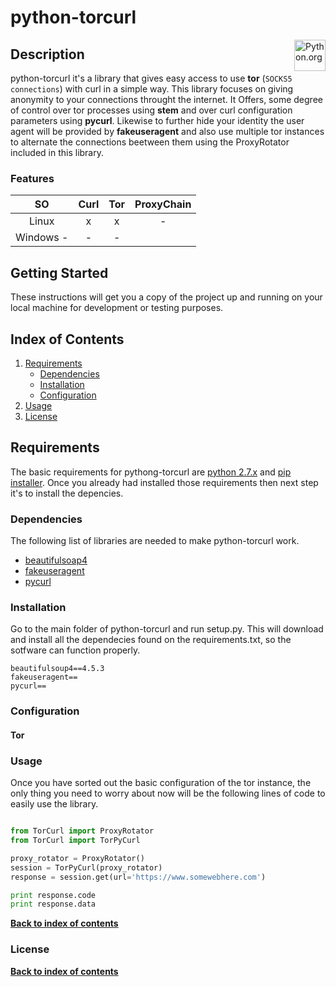 # python-torcurl
[<img src="https://www.python.org/static/opengraph-icon-200x200.png" title="Python.org"
align="right" width="50">](https://www.python.org/)

## Description

python-torcurl it's a library that gives easy access to use **tor** (`SOCKS5 connections`) with curl in a simple way. This library focuses on giving anonymity to your connections throught the internet. It Offers, some degree of control over tor processes using **stem** and over curl configuration parameters using **pycurl**. Likewise to further hide your identity the user agent will be provided by **fakeuseragent** and also use multiple tor instances to alternate the connections beetween them using the ProxyRotator included in this library.

### Features

| SO	| Curl	| Tor	| ProxyChain	| 
|:-------------:|:-------------:|:-----------:|:------------:|
| Linux| x | x | - |
| Windows - | - | - |


## Getting Started

These instructions will get you a copy of the project up and running on your local machine for development or testing purposes. 


## Index of Contents

1. [Requirements](#requirements)
   * [Dependencies](#dependencies)
   * [Installation](#installation)
   * [Configuration](#configuration)
2. [Usage](#usage)
3. [License](#license)


## Requirements

The basic requirements for pythong-torcurl are [python 2.7.x][python_download_link]  and [pip installer][pip_installer_link]. Once you already had installed those requirements then next step it's to 
install the depencies. 


### Dependencies

The following list of libraries are needed to make python-torcurl work.

* [beautifulsoap4][beautifulsoap4_link]
* [fakeuseragent][fakeuseragent_link]
* [pycurl][pycurl_link]

### Installation

Go to the main folder of python-torcurl and run setup.py. This will download and install all the dependecies found on the requirements.txt, so the sotfware can function properly.

```
beautifulsoup4==4.5.3
fakeuseragent==
pycurl==

```

### Configuration

#### Tor



### Usage

Once you have sorted out the basic configuration of the tor instance, the only thing you need to worry about now will be the following lines of code to easily use the library.

```python

from TorCurl import ProxyRotator
from TorCurl import TorPyCurl

proxy_rotator = ProxyRotator()
session = TorPyCurl(proxy_rotator)
response = session.get(url='https://www.somewebhere.com')

print response.code
print response.data

```

**[Back to index of contents](#index-of-contents)**


### License

**[Back to index of contents](#index-of-contents)**

[pip_installer_link]: <https://pip.pypa.io/en/stable/installing/>
[python_download_link]: <https://www.python.org/downloads/>

[beautifulsoap4_link]: <https://dummy_link.com>
[pycurl_link]: <https://dummy_link.com>
[fakeuseragent_link]: <https://dummy_link.com>

